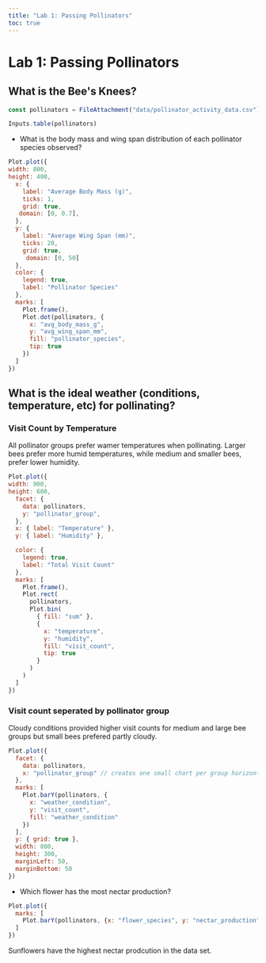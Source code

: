 ```yaml
---
title: "Lab 1: Passing Pollinators"
toc: true
---
```


# Lab 1: Passing Pollinators

## What is the Bee's Knees?

```js 
const pollinators = FileAttachment("data/pollinator_activity_data.csv").csv({Typed: true})
```

```js
Inputs.table(pollinators)
```

* What is the body mass and wing span distribution of each pollinator species observed?

```js 
Plot.plot({
width: 800,
height: 400,
  x: {
    label: "Average Body Mass (g)",
    ticks: 1,
    grid: true,
   domain: [0, 0.7],
  },
  y: {
    label: "Average Wing Span (mm)",
    ticks: 20,
    grid: true,
     domain: [0, 50]
  },
  color: {
    legend: true,
    label: "Pollinator Species"
  },
  marks: [
    Plot.frame(),
    Plot.dot(pollinators, {
      x: "avg_body_mass_g",
      y: "avg_wing_span_mm",
      fill: "pollinator_species",
      tip: true
    })
  ]
})
```

## What is the ideal weather (conditions, temperature, etc) for pollinating?

### Visit Count by Temperature
All pollinator groups prefer wamer temperatures when pollinating. Larger bees prefer more humid temperatures, while medium and smaller bees, prefer lower humidity. 
```js
Plot.plot({
width: 900,
height: 600,
  facet: {
    data: pollinators,
    y: "pollinator_group",
  },
  x: { label: "Temperature" },
  y: { label: "Humidity" },

  color: {
    legend: true,
    label: "Total Visit Count"
  },
  marks: [
    Plot.frame(),
    Plot.rect(
      pollinators,
      Plot.bin(
        { fill: "sum" },
        {
          x: "temperature",
          y: "humidity",
          fill: "visit_count",
          tip: true
        }
      )
    )
  ]
})
```
### Visit count seperated by pollinator group
Cloudy conditions provided higher visit counts for medium and large bee groups but small bees prefered partly cloudy.
```js
Plot.plot({
  facet: {
    data: pollinators,
    x: "pollinator_group" // creates one small chart per group horizontally
  },
  marks: [
    Plot.barY(pollinators, {
      x: "weather_condition",
      y: "visit_count",
      fill: "weather_condition"
    })
  ],
  y: { grid: true },
  width: 800,
  height: 300,
  marginLeft: 50,
  marginBottom: 50
})
```

* Which flower has the most nectar production?
```js
Plot.plot({
  marks: [
    Plot.barY(pollinators, {x: "flower_species", y: "nectar_production"})
  ]
})
```
Sunflowers have the highest nectar prodcution in the data set.